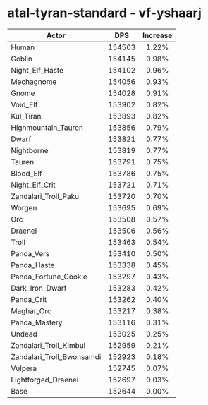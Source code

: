 # atal-tyran-standard - vf-yshaarj
| Actor | DPS | Increase |
|---|:---:|:---:|
|Human|154503|1.22%|
|Goblin|154145|0.98%|
|Night_Elf_Haste|154102|0.96%|
|Mechagnome|154056|0.93%|
|Gnome|154028|0.91%|
|Void_Elf|153902|0.82%|
|Kul_Tiran|153893|0.82%|
|Highmountain_Tauren|153856|0.79%|
|Dwarf|153821|0.77%|
|Nightborne|153819|0.77%|
|Tauren|153791|0.75%|
|Blood_Elf|153786|0.75%|
|Night_Elf_Crit|153721|0.71%|
|Zandalari_Troll_Paku|153720|0.70%|
|Worgen|153695|0.69%|
|Orc|153508|0.57%|
|Draenei|153506|0.56%|
|Troll|153463|0.54%|
|Panda_Vers|153410|0.50%|
|Panda_Haste|153338|0.45%|
|Panda_Fortune_Cookie|153297|0.43%|
|Dark_Iron_Dwarf|153283|0.42%|
|Panda_Crit|153262|0.40%|
|Maghar_Orc|153217|0.38%|
|Panda_Mastery|153116|0.31%|
|Undead|153025|0.25%|
|Zandalari_Troll_Kimbul|152959|0.21%|
|Zandalari_Troll_Bwonsamdi|152923|0.18%|
|Vulpera|152745|0.07%|
|Lightforged_Draenei|152697|0.03%|
|Base|152644|0.00%|
